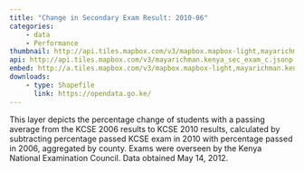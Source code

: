 ```yaml
---
title: "Change in Secondary Exam Result: 2010-06"
categories: 
    - data
    - Performance
thumbnail: http://api.tiles.mapbox.com/v3/mapbox.mapbox-light,mayarichman.kenya_sec_exam_c/7/77/63.png128
api: http://api.tiles.mapbox.com/v3/mayarichman.kenya_sec_exam_c.jsonp
embed: http://a.tiles.mapbox.com/v3/mapbox.mapbox-light,mayarichman.kenya_sec_exam_c.html#6/-0.1318/37.0899
downloads:
    - type: Shapefile
      link: https://opendata.go.ke/
---
```

<p>This layer depicts the percentage change of students with a passing average from the KCSE 2006 results to KCSE 2010 results, calculated by subtracting percentage passed KCSE exam in 2010 with percentage passed in 2006, aggregated by county. Exams were overseen by the Kenya National Examination Council. Data obtained May 14, 2012.</p>